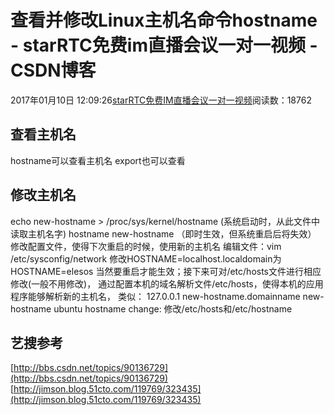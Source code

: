 # 查看并修改Linux主机名命令hostname - starRTC免费im直播会议一对一视频 - CSDN博客
2017年01月10日 12:09:26[starRTC免费IM直播会议一对一视频](https://me.csdn.net/elesos)阅读数：18762
## 查看主机名
hostname可以查看主机名
export也可以查看
## 修改主机名
echo new-hostname > /proc/sys/kernel/hostname (系统启动时，从此文件中读取主机名字)
hostname new-hostname （即时生效，但系统重启后将失效）
修改配置文件，使得下次重启的时候，使用新的主机名
编辑文件：vim /etc/sysconfig/network
修改HOSTNAME=localhost.localdomain为 HOSTNAME=elesos
当然要重启才能生效；接下来可对/etc/hosts文件进行相应修改(一般不用修改)，
通过配置本机的域名解析文件/etc/hosts，使得本机的应用程序能够解析新的主机名，
类似： 127.0.0.1 new-hostname.domainname new-hostname
ubuntu hostname change:
修改/etc/hosts和/etc/hostname
## 艺搜参考
[http://bbs.csdn.net/topics/90136729](http://bbs.csdn.net/topics/90136729)
[http://jimson.blog.51cto.com/119769/323435](http://jimson.blog.51cto.com/119769/323435)
